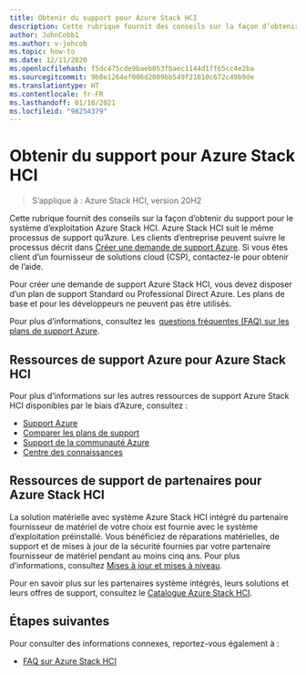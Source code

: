 ```yaml
---
title: Obtenir du support pour Azure Stack HCI
description: Cette rubrique fournit des conseils sur la façon d’obtenir du support pour le système d’exploitation Azure Stack HCI.
author: JohnCobb1
ms.author: v-johcob
ms.topic: how-to
ms.date: 12/11/2020
ms.openlocfilehash: f5dc475cde9baeb053fbaec1144d1ff65cc4e2ba
ms.sourcegitcommit: 9b0e1264ef006d2009bb549f21010c672c49b9de
ms.translationtype: HT
ms.contentlocale: fr-FR
ms.lasthandoff: 01/16/2021
ms.locfileid: "98254379"
---
```

# <a name="get-support-for-azure-stack-hci"></a>Obtenir du support pour Azure Stack HCI

>S’applique à : Azure Stack HCI, version 20H2

Cette rubrique fournit des conseils sur la façon d’obtenir du support pour le système d’exploitation Azure Stack HCI. Azure Stack HCI suit le même processus de support qu’Azure. Les clients d’entreprise peuvent suivre le processus décrit dans [Créer une demande de support Azure](/azure/azure-portal/supportability/how-to-create-azure-support-request). Si vous êtes client d’un fournisseur de solutions cloud (CSP), contactez-le pour obtenir de l’aide.

Pour créer une demande de support Azure Stack HCI, vous devez disposer d’un plan de support Standard ou Professional Direct Azure. Les plans de base et pour les développeurs ne peuvent pas être utilisés.

Pour plus d’informations, consultez les  [questions fréquentes (FAQ) sur les plans de support Azure](https://azure.microsoft.com/support/faq/).

## <a name="azure-support-resources-for-azure-stack-hci"></a>Ressources de support Azure pour Azure Stack HCI
Pour plus d’informations sur les autres ressources de support Azure Stack HCI disponibles par le biais d’Azure, consultez :
- [Support Azure](https://azure.microsoft.com/support/options/)
- [Comparer les plans de support](https://azure.microsoft.com/support/plans/)
- [Support de la communauté Azure](https://azure.microsoft.com/support/community/)
- [Centre des connaissances](https://azure.microsoft.com/resources/knowledge-center/)

## <a name="partner-support-resources-for-azure-stack-hci"></a>Ressources de support de partenaires pour Azure Stack HCI
La solution matérielle avec système Azure Stack HCI intégré du partenaire fournisseur de matériel de votre choix est fournie avec le système d’exploitation préinstallé. Vous bénéficiez de réparations matérielles, de support et de mises à jour de la sécurité fournies par votre partenaire fournisseur de matériel pendant au moins cinq ans. Pour plus d’informations, consultez [Mises à jour et mises à niveau](../concepts/updates.md). 

Pour en savoir plus sur les partenaires système intégrés, leurs solutions et leurs offres de support, consultez le [Catalogue Azure Stack HCI](https://hcicatalog.azurewebsites.net).

## <a name="next-steps"></a>Étapes suivantes
Pour consulter des informations connexes, reportez-vous également à :
- [FAQ sur Azure Stack HCI](../faq.md)